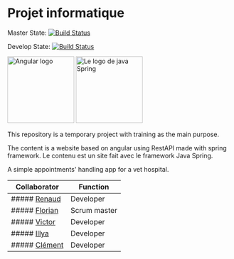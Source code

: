 # Projet informatique

Master State: [![Build Status](https://travis-ci.org/HeH-Projects/team-simond.svg?branch=master)](https://travis-ci.org/HeH-Projects/team-simond)

Develop State: [![Build Status](https://travis-ci.org/HeH-Projects/team-simond.svg?branch=develop)](https://travis-ci.org/HeH-Projects/team-simond)

<img src="https://angular.io/assets/images/logos/angular/angular.svg" alt="Angular logo" height="150"> <img src="https://www.javatpoint.com/images/spimages/spring1.png" alt="Le logo de java Spring" height="150">

This repository is a temporary project with training as the main purpose.

The content is a website based on angular using RestAPI made with spring framework.
Le contenu est un site fait avec le framework Java Spring.

A simple appointments' handling app for a vet hospital.

| Collaborator      | Function      |
|-------------------|---------------|
| ##### [Renaud](https://github.com/ren0d1)      | Developer     |
| ##### [Florian](https://github.com/FlorianSimond)     | Scrum master  |
| ##### [Victor](https://github.com/VictorTaleb)      | Developer     |
| ##### [Illya](https://github.com/Kana00)       | Developer     |
| ##### [Clément](https://github.com/Klms1612)     | Developer     |